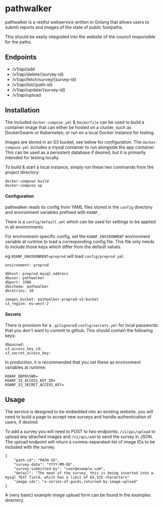 # pathwalker
pathwalker is a restful webservice written in Golang that allows users to submit reports and images of the state of public footpaths.  

This should be easily integrated into the website of the council responsible for the paths.

## Endpoints
 - /v1/api/add
 - /v1/api/delete/{survey-id}
 - /v1/api/fetch/survey/{survey-id}
 - /v1/api/list/{path-id}
 - /v1/api/update/{survey-id}
 - /v1/api/upload

## Installation
The included `docker-compose.yml` & `Dockerfile` can be used to build a container image that can either be hosted on a cluster, such as DockerSwarm or Kubernetes; or run on a local Docker instance for testing.

Images are stored in an S3 bucket, see below for configuration.  The `docker-compose.yml` includes a mysql container to run alongside the app container.  This can be used as a persistent database if desired, but it is primarily intended for testing locally.

To build & start a local instance, simply run these two commands from the project directory:
```
docker-compose build
docker-compose up
```

#### Configuration
pathwalker reads its config from YAML files stored in the `config` directory and environment variables prefixed with `KOANF_`.

There is a `config/default.yml` which can be used for settings to be applied in all environments.

For environment-specific config, set the `KOANF_ENVIRONMENT` environment variable at runtime to load a corresponding config file.  This file only needs to include those keys which differ from the default values.

eg `KOANF_ENVIRONMENT=preprod` will load `config/preprod.yml`

```
environment: preprod

dbhost: preprod.mysql.address
dbuser: pathwalker
dbport: 3306
dbschema: pathwalker
dbretries: 10

images_bucket: pathwalker-preprod-s3-bucket
s3_region: eu-west-2
```

#### Secrets
There is provision for a `.gitignore`d `config/secrets.yml` for local passwords that you don't want to commit to github. This should contain the following keys:
```
dbpasswd:
s3_access_key_id:
s3_secret_access_key:

```
In production, it is recommended that you set these as environment variables at runtime:
```
KOANF_DBPASSWD=
KOANF_S3_ACCESS_KEY_ID=
KOANF_S3_SECRET_ACCESS_KEY=

```

## Usage
The service is designed to be embedded into an existing website, you will need to build a page to accept new surveys and handle authentication of users, if desired.

To add a survey you will need to POST to two endpoints: `/v1/api/upload` to upload any attached images and `/v1/api/add` to send the survey in JSON.  The upload endpoint will return a comma-separated-list of image IDs to be included with the survey.

```
{
    "path-id": "PATH-ID",
    "survey-date": "YYYY-MM-DD",
    "survey-submitted-by": "user@example.com",
    "detail": "The meat of the survey, this is being inserted into a mysql TEXT field, which has a limit of 65,535 characters"
    "image-ids": "a-series-of-guids,returned-by-image-upload"
}
```

A (very basic) example image upload form can be found in the examples directory.
